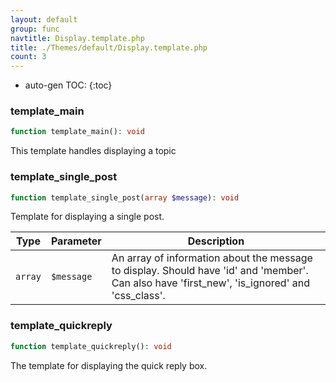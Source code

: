 ```yaml
---
layout: default
group: func
navtitle: Display.template.php
title: ./Themes/default/Display.template.php
count: 3
---
```

* auto-gen TOC:
{:toc}
### template_main

```php
function template_main(): void
```
This template handles displaying a topic



### template_single_post

```php
function template_single_post(array $message): void
```
Template for displaying a single post.



Type|Parameter|Description
---|---|---
`array`|`$message`|An array of information about the message to display\. Should have 'id' and 'member'\. Can also have 'first\_new', 'is\_ignored' and 'css\_class'\.

### template_quickreply

```php
function template_quickreply(): void
```
The template for displaying the quick reply box.



